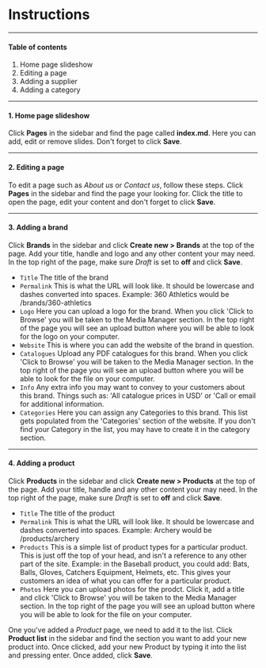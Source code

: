 # Instructions

***

#### Table of contents
1. Home page slideshow
2. Editing a page
3. Adding a supplier
4. Adding a category

***

#### 1. Home page slideshow
Click **Pages** in the sidebar and find the page called **index.md**. Here you can add, edit or remove slides. Don't forget to click **Save**.

***

#### 2. Editing a page
To edit a page such as *About us* or *Contact us*, follow these steps. Click **Pages** in the sidebar and find the page your looking for. Click the title to open the page, edit your content and don't forget to click **Save**.

***

#### 3. Adding a brand
Click **Brands** in the sidebar and click **Create new > Brands** at the top of the page. Add your title, handle and logo and any other content your may need. In the top right of the page, make sure *Draft* is set to **off** and click **Save**.

* `Title`
  The title of the brand
* `Permalink`
  This is what the URL will look like. It should be lowercase and dashes converted into spaces. Example: 360 Athletics would be /brands/360-athletics
* `Logo`
  Here you can upload a logo for the brand. When you click 'Click to Browse' you will be taken to the Media Manager section. In the top right of the page you will see an upload button where you will be able to look for the logo on your computer.
* `Website`
  This is where you can add the website of the brand in question.
* `Catalogues`
  Upload any PDF catalogues for this brand. When you click 'Click to Browse' you will be taken to the Media Manager section. In the top right of the page you will see an upload button where you will be able to look for the file on your computer.
* `Info`
  Any extra info you may want to convey to your customers about this brand. Things such as: 'All catalogue prices in USD' or 'Call or email for additional information.
* `Categories`
  Here you can assign any Categories to this brand. This list gets populated from the 'Categories' section of the website. If you don't find your Category in the list, you may have to create it in the category section.

***

#### 4. Adding a product
Click **Products** in the sidebar and click **Create new > Products** at the top of the page. Add your title, handle and any other content your may need. In the top right of the page, make sure *Draft* is set to **off** and click **Save**.

* `Title`
  The title of the product
* `Permalink`
  This is what the URL will look like. It should be lowercase and dashes converted into spaces. Example: Archery would be /products/archery
* `Products`
  This is a simple list of product types for a particular product. This is just off the top of your head, and isn't a reference to any other part of the site. Example: in the Baseball product, you could add: Bats, Balls, Gloves, Catchers Equipment, Helmets, etc. This gives your customers an idea of what you can offer for a particular product.
* `Photos`
  Here you can upload photos for the prodct. Click it, add a title and click 'Click to Browse' you will be taken to the Media Manager section. In the top right of the page you will see an upload button where you will be able to look for the file on your computer.

One you've added a *Product* page, we need to add it to the list. Click **Product list** in the sidebar and find the section you want to add your new product into. Once clicked, add your new Product by typing it into the list and pressing enter. Once added, click **Save**.
